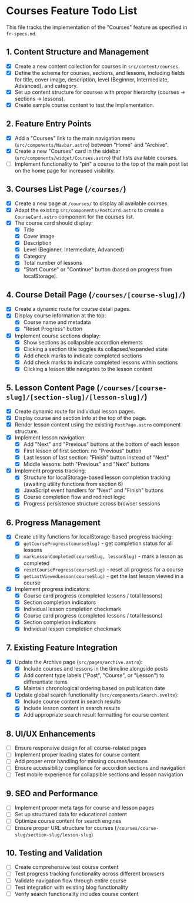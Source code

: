 # Courses Feature Todo List

This file tracks the implementation of the "Courses" feature as specified in `fr-specs.md`.

## 1. Content Structure and Management

- [x] Create a new content collection for courses in `src/content/courses`.
- [x] Define the schema for courses, sections, and lessons, including fields for title, cover image, description, level (Beginner, Intermediate, Advanced), and category.
- [x] Set up content structure for courses with proper hierarchy (courses → sections → lessons).
- [x] Create sample course content to test the implementation.

## 2. Feature Entry Points

- [x] Add a "Courses" link to the main navigation menu (`src/components/Navbar.astro`) between "Home" and "Archive".
- [x] Create a new "Courses" card in the sidebar (`src/components/widget/Courses.astro`) that lists available courses.
- [ ] Implement functionality to "pin" a course to the top of the main post list on the home page for increased visibility.

## 3. Courses List Page (`/courses/`)

- [x] Create a new page at `/courses/` to display all available courses.
- [x] Adapt the existing `src/components/PostCard.astro` to create a `CourseCard.astro` component for the courses list.
- [x] The course card should display:
  - [x] Title
  - [x] Cover image
  - [x] Description
  - [x] Level (Beginner, Intermediate, Advanced)
  - [x] Category
  - [x] Total number of lessons
  - [x] "Start Course" or "Continue" button (based on progress from localStorage).

## 4. Course Detail Page (`/courses/[course-slug]/`)

- [x] Create a dynamic route for course detail pages.
- [x] Display course information at the top:
  - [x] Course name and metadata
  - [x] "Reset Progress" button
- [x] Implement course sections display:
  - [x] Show sections as collapsible accordion elements
  - [x] Clicking a section title toggles its collapsed/expanded state
  - [x] Add check marks to indicate completed sections
  - [x] Add check marks to indicate completed lessons within sections
  - [x] Clicking a lesson title navigates to the lesson content

## 5. Lesson Content Page (`/courses/[course-slug]/[section-slug]/[lesson-slug]/`)

- [x] Create dynamic route for individual lesson pages.
- [x] Display course and section info at the top of the page.
- [x] Render lesson content using the existing `PostPage.astro` component structure.
- [x] Implement lesson navigation:
  - [x] Add "Next" and "Previous" buttons at the bottom of each lesson
  - [x] First lesson of first section: no "Previous" button
  - [x] Last lesson of last section: "Finish" button instead of "Next"
  - [x] Middle lessons: both "Previous" and "Next" buttons
- [x] Implement progress tracking:
  - [x] Structure for localStorage-based lesson completion tracking (awaiting utility functions from section 6)
  - [x] JavaScript event handlers for "Next" and "Finish" buttons
  - [x] Course completion flow and redirect logic
  - [x] Progress persistence structure across browser sessions

## 6. Progress Management

- [x] Create utility functions for localStorage-based progress tracking:
  - [x] `getCourseProgress(courseSlug)` - get completion status for all lessons
  - [x] `markLessonCompleted(courseSlug, lessonSlug)` - mark a lesson as completed
  - [x] `resetCourseProgress(courseSlug)` - reset all progress for a course
  - [x] `getLastViewedLesson(courseSlug)` - get the last lesson viewed in a course
- [x] Implement progress indicators:
  - [x] Course card progress (completed lessons / total lessons)
  - [x] Section completion indicators
  - [x] Individual lesson completion checkmark
  - [x] Course card progress (completed lessons / total lessons)
  - [x] Section completion indicators
  - [x] Individual lesson completion checkmark

## 7. Existing Feature Integration

- [x] Update the Archive page (`src/pages/archive.astro`):
  - [x] Include courses and lessons in the timeline alongside posts
  - [x] Add content type labels ("Post", "Course", or "Lesson") to differentiate items
  - [x] Maintain chronological ordering based on publication date
- [x] Update global search functionality (`src/components/Search.svelte`):
  - [x] Include course content in search results
  - [x] Include lesson content in search results
  - [x] Add appropriate search result formatting for course content

## 8. UI/UX Enhancements

- [ ] Ensure responsive design for all course-related pages
- [ ] Implement proper loading states for course content
- [ ] Add proper error handling for missing courses/lessons
- [ ] Ensure accessibility compliance for accordion sections and navigation
- [ ] Test mobile experience for collapsible sections and lesson navigation

## 9. SEO and Performance

- [ ] Implement proper meta tags for course and lesson pages
- [ ] Set up structured data for educational content
- [ ] Optimize course content for search engines
- [ ] Ensure proper URL structure for courses (`/courses/course-slug/section-slug/lesson-slug`)

## 10. Testing and Validation

- [ ] Create comprehensive test course content
- [ ] Test progress tracking functionality across different browsers
- [ ] Validate navigation flow through entire course
- [ ] Test integration with existing blog functionality
- [ ] Verify search functionality includes course content
